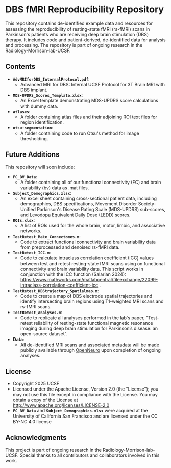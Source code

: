 # DBS fMRI Reproducibility Repository

This repository contains de-identified example data and resources for assessing the reproducibility of resting-state fMRI (rs-fMRI) scans in Parkinson's patients who are receiving deep brain stimulation (DBS) therapy. It includes code and patient-derived, de-identified data for analysis and processing. The repository is part of ongoing research in the Radiology-Morrison-lab-UCSF.

## Contents 
- **`AdvMRIforDBS_InternalProtocol.pdf`**:
  - Advanced MRI for DBS: Internal UCSF Protocol for 3T Brain MRI with DBS implant.
- **`MDS-UPDRS_Scores_Template.xlsx`**:
   - ​An Excel template demonstrating MDS-UPDRS score calculations with dummy data. ​
- **`atlases`**:
  - A folder containing atlas files and their adjoining ROI text files for region identification.
- **`otsu-segmentation`**:
  - A folder containing code to run Otsu's method for image thresholding.

## Future Additions
This repository will soon include:
- **`FC_BV_Data`**:
    - A folder containing all of our functional connectivity (FC) and brain variability (bv) data as .mat files.
- **`Subject_Demographics.xlsx`**:
    - An excel sheet containing cross-sectional patient data, including demographics, DBS specifications, Movement Disorder Society-Unified Parkinson's Disease Rating Scale (MDS-UPDRS) sub-scores, and Levodopa Equivalent Daily Dose (LEDD) scores.
- **`ROIs.xlsx`**:
   - A list of ROIs used for the whole brain, motor, limbic, and associative networks.
- **`TestRetest_Make_Connectomes.m`**: 
  - Code to extract functional connectivity and brain variability data from preprocessed and denoised rs-fMRI data.
- **`TestRetest_ICC.m`**:
   - Code to calculate intraclass correlation coefficient (ICC) values between test and retest resting-state fMRI scans using on functional connectivity and brain variability data. This script works in conjunction with the ICC function (Salarian 2024): https://www.mathworks.com/matlabcentral/fileexchange/22099-intraclass-correlation-coefficient-icc .
- **`TestRetest_DBStrajectory_Spatialmap.m`**:
   - Code to create a map of DBS electrode spatial trajectories and identify intersecting brain regions using T1-weighted MRI scans and rs-fMRI scans.
- **`TestRetest_Analyses.m`**:
   - Code to replicate all analyses performed in the lab's paper, "Test-retest reliability of resting-state functional magnetic resonance imaging during deep brain stimulation for Parkinson’s disease: an open-source dataset".
- **Data**:
  - All de-identified MRI scans and associated metadata will be made publicly available through [OpenNeuro](https://openneuro.org/) upon completion of ongoing analyses.

## License
- Copyright 2025 UCSF
- Licensed under the Apache License, Version 2.0 (the "License"); you may not use this file except in compliance with the License. You may obtain a copy of the License at http://www.apache.org/licenses/LICENSE-2.0
- **`FC_BV_Data`** and **`Subject_Demographics.xlsx`** were acquired at the University of California San Francisco and are licensed under the CC BY-NC 4.0 license

## Acknowledgments
This project is part of ongoing research in the Radiology-Morrison-lab-UCSF. Special thanks to all contributors and collaborators involved in this work.
